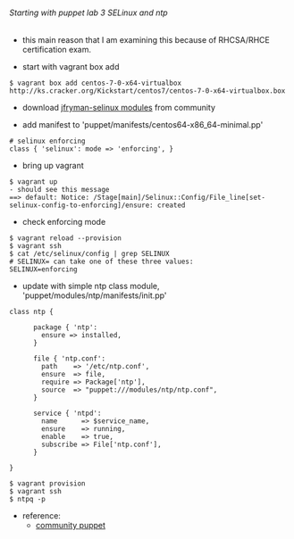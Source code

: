 ###### Starting with puppet lab 3 SELinux and ntp
* this main reason that I am examining this because of RHCSA/RHCE certification exam.

* start with vagrant box add 
```
$ vagrant box add centos-7-0-x64-virtualbox http://ks.cracker.org/Kickstart/centos7/centos-7-0-x64-virtualbox.box
```

* download [jfryman-selinux modules](https://forge.puppetlabs.com/jfryman/selinux) from community

* add manifest to 'puppet/manifests/centos64-x86_64-minimal.pp'
```
# selinux enforcing
class { 'selinux': mode => 'enforcing', }
```

* bring up vagrant
```
$ vagrant up
- should see this message
==> default: Notice: /Stage[main]/Selinux::Config/File_line[set-selinux-config-to-enforcing]/ensure: created
```

- check enforcing mode
```
$ vagrant reload --provision
$ vagrant ssh
$ cat /etc/selinux/config | grep SELINUX
# SELINUX= can take one of these three values:
SELINUX=enforcing
```

* update with simple ntp class module, 'puppet/modules/ntp/manifests/init.pp'
```
class ntp {

      package { 'ntp':
        ensure => installed,
      }

      file { 'ntp.conf':
        path    => '/etc/ntp.conf',
        ensure  => file,
        require => Package['ntp'],
        source  => "puppet:///modules/ntp/ntp.conf",
      }

      service { 'ntpd':
        name      => $service_name,
        ensure    => running,
        enable    => true,
        subscribe => File['ntp.conf'],
      }

}

$ vagrant provision
$ vagrant ssh
$ ntpq -p
```

* reference:
  - [community puppet](forge.puppetlabs.com)
